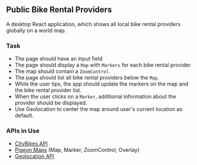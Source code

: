 ## Public Bike Rental Providers

A desktop React application, which shows all local bike rental providers globally on a world map.

### Task

- The page should have an input field
- The page should display a `Map` with `Markers` for each bike rental provider
- The map should contain a `ZoomControl`.
- The page should list all bike rental providers below the `Map`.
- While the user tips, the app should update the markers on the map and the bike rental provider list.
- When the user clicks on a `Marker`, additional information about the provider should be displayed.
- Use Geolocation to center the map around user's current location as default.

### APIs in Use

- [CityBikes API](https://api.citybik.es/v2/)
- [Pigeon Maps](https://pigeon-maps.js.org/docs/) (Map, Marker, ZoomControl, Overlay)
- [Geolocation API](https://developer.mozilla.org/en-US/docs/Web/API/Geolocation_API)
